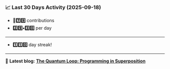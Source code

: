 <!--START_STATS-->
### 📈 Last 30 Days Activity (2025-09-18)  
- **🎱7️⃣9️⃣** contributions  
- **2️⃣9️⃣•3️⃣0️⃣** per day
---
- **1️⃣1️⃣0️⃣** day streak!
---
📝 **Latest blog:** [**The Quantum Loop: Programming in Superposition**](https://andriak.com/blog/quantum-loop)
<!--END_STATS-->
